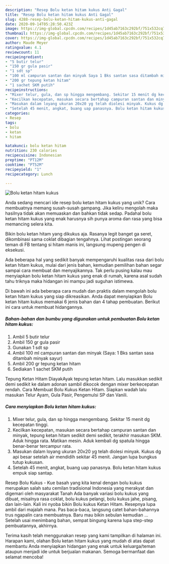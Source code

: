 ```yaml
---
description: "Resep Bolu ketan hitam kukus Anti Gagal"
title: "Resep Bolu ketan hitam kukus Anti Gagal"
slug: 4288-resep-bolu-ketan-hitam-kukus-anti-gagal
date: 2020-09-14T05:28:50.423Z
image: https://img-global.cpcdn.com/recipes/1d45ab7163c292bf/751x532cq70/bolu-ketan-hitam-kukus-foto-resep-utama.jpg
thumbnail: https://img-global.cpcdn.com/recipes/1d45ab7163c292bf/751x532cq70/bolu-ketan-hitam-kukus-foto-resep-utama.jpg
cover: https://img-global.cpcdn.com/recipes/1d45ab7163c292bf/751x532cq70/bolu-ketan-hitam-kukus-foto-resep-utama.jpg
author: Maude Meyer
ratingvalue: 4.1
reviewcount: 11
recipeingredient:
- "5 butir telur"
- "150 gr gula pasir"
- "1 sdt sp"
- "100 ml campuran santan dan minyak Saya 1 Bks santan sasa ditambah minyak sayur"
- "200 gr tepung ketan hitam"
- "1 sachet SKM putih"
recipeinstructions:
- "Mixer telur, gula, dan sp hingga mengembang. Sekitar 15 menit dg kecepatan tinggi."
- "Kecilkan kecepatan, masukan secara bertahap campuran santan dan minyak, tepung ketan hitam sedikit demi sedikit, terakhir masukan SKM. Aduk hingga rata. Matikan mesin. Aduk kembali dg spatula hingga benar-benar tercampur rata."
- "Masukan dalam loyang ukuran 20x20 yg telah diolesi minyak. Kukus dg api besar setelah air mendidih sekitar 45 menit. Jangan lupa bungkus tutup kukusan."
- "Setelah 45 menit, angkat, buang uap panasnya. Bolu ketan hitam kukus empuk siap santap."
categories:
- Resep
tags:
- bolu
- ketan
- hitam

katakunci: bolu ketan hitam 
nutrition: 230 calories
recipecuisine: Indonesian
preptime: "PT12M"
cooktime: "PT52M"
recipeyield: "1"
recipecategory: Lunch

---
```



![Bolu ketan hitam kukus](https://img-global.cpcdn.com/recipes/1d45ab7163c292bf/751x532cq70/bolu-ketan-hitam-kukus-foto-resep-utama.jpg)

Anda sedang mencari ide resep bolu ketan hitam kukus yang unik? Cara membuatnya memang susah-susah gampang. Jika keliru mengolah maka hasilnya tidak akan memuaskan dan bahkan tidak sedap. Padahal bolu ketan hitam kukus yang enak harusnya sih punya aroma dan rasa yang bisa memancing selera kita.

Bikin bolu ketan hitam yang dikukus aja. Rasanya legit banget ga seret, dikombinasi sama coklat dibagian tengahnya. Lihat postingan seorang teman di FB tentang si hitam manis ini, langsung mupeng pengen di eksekusi.

Ada beberapa hal yang sedikit banyak mempengaruhi kualitas rasa dari bolu ketan hitam kukus, mulai dari jenis bahan, kemudian pemilihan bahan segar sampai cara membuat dan menyajikannya. Tak perlu pusing kalau mau menyiapkan bolu ketan hitam kukus yang enak di rumah, karena asal sudah tahu triknya maka hidangan ini mampu jadi suguhan istimewa.


Di bawah ini ada beberapa cara mudah dan praktis dalam mengolah bolu ketan hitam kukus yang siap dikreasikan. Anda dapat menyiapkan Bolu ketan hitam kukus memakai 6 jenis bahan dan 4 tahap pembuatan. Berikut ini cara untuk membuat hidangannya.

<!--inarticleads1-->

##### Bahan-bahan dan bumbu yang digunakan untuk pembuatan Bolu ketan hitam kukus:

1. Ambil 5 butir telur
1. Ambil 150 gr gula pasir
1. Gunakan 1 sdt sp
1. Ambil 100 ml campuran santan dan minyak (Saya: 1 Bks santan sasa ditambah minyak sayur)
1. Ambil 200 gr tepung ketan hitam
1. Sediakan 1 sachet SKM putih


Tepung Ketan Hitam DiayakAyak tepung ketan hitam. Lalu masukkan sedikit demi sedikit ke dalam adonan sambil dikocok dengan mixer berkecepatan rendah. Cara Membuat Bolu Kukus Ketan Hitam. Siapkan wadah lalu masukan Telur Ayam, Gula Pasir, Pengemulsi SP dan Vanili. 

<!--inarticleads2-->

##### Cara menyiapkan Bolu ketan hitam kukus:

1. Mixer telur, gula, dan sp hingga mengembang. Sekitar 15 menit dg kecepatan tinggi.
1. Kecilkan kecepatan, masukan secara bertahap campuran santan dan minyak, tepung ketan hitam sedikit demi sedikit, terakhir masukan SKM. Aduk hingga rata. Matikan mesin. Aduk kembali dg spatula hingga benar-benar tercampur rata.
1. Masukan dalam loyang ukuran 20x20 yg telah diolesi minyak. Kukus dg api besar setelah air mendidih sekitar 45 menit. Jangan lupa bungkus tutup kukusan.
1. Setelah 45 menit, angkat, buang uap panasnya. Bolu ketan hitam kukus empuk siap santap.


Resep Bolu Kukus - Kue basah yang kita kenal dengan bolu kukus merupakan salah satu cemilan tradisional Indonesia yang merakyat dan digemari oleh masyarakat Tanah Ada banyak variasi bolu kukus yang dibuat, misalnya rasa coklat, bolu kukus pelangi, bolu kukus jahe, pisang, dan lain-lain. Kali ini nyoba bikin Bolu kukus Ketan Hitam. Resepnya lupa ambil dari majalah mana. Pas baca-baca, langsung catet bahan-bahannya trus ngapalin cara membuatnya. Baru mau bikin sebulan kemudian … Setelah usai menimbang bahan, sempat bingung karena lupa step-step pembuatannya, akhirnya. 

Terima kasih telah menggunakan resep yang kami tampilkan di halaman ini. Harapan kami, olahan Bolu ketan hitam kukus yang mudah di atas dapat membantu Anda menyiapkan hidangan yang enak untuk keluarga/teman ataupun menjadi ide untuk berjualan makanan. Semoga bermanfaat dan selamat mencoba!
